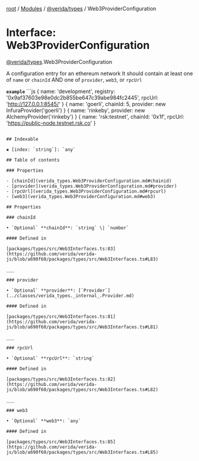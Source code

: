 [root](../README.md) / [Modules](../modules.md) / [@verida/types](../modules/verida_types.md) / Web3ProviderConfiguration

# Interface: Web3ProviderConfiguration

[@verida/types](../modules/verida_types.md).Web3ProviderConfiguration

A configuration entry for an ethereum network
It should contain at least one of `name` or `chainId` AND one of `provider`, `web3`, or `rpcUrl`

**`example`** ```js
{ name: 'development', registry: '0x9af37603e98e0dc2b855be647c39abe984fc2445', rpcUrl: 'http://127.0.0.1:8545/' }
{ name: 'goerli', chainId: 5, provider: new InfuraProvider('goerli') }
{ name: 'rinkeby', provider: new AlchemyProvider('rinkeby') }
{ name: 'rsk:testnet', chainId: '0x1f', rpcUrl: 'https://public-node.testnet.rsk.co' }
```

## Indexable

▪ [index: `string`]: `any`

## Table of contents

### Properties

- [chainId](verida_types.Web3ProviderConfiguration.md#chainid)
- [provider](verida_types.Web3ProviderConfiguration.md#provider)
- [rpcUrl](verida_types.Web3ProviderConfiguration.md#rpcurl)
- [web3](verida_types.Web3ProviderConfiguration.md#web3)

## Properties

### chainId

• `Optional` **chainId**: `string` \| `number`

#### Defined in

[packages/types/src/Web3Interfaces.ts:83](https://github.com/verida/verida-js/blob/a690f60/packages/types/src/Web3Interfaces.ts#L83)

___

### provider

• `Optional` **provider**: [`Provider`](../classes/verida_types._internal_.Provider.md)

#### Defined in

[packages/types/src/Web3Interfaces.ts:81](https://github.com/verida/verida-js/blob/a690f60/packages/types/src/Web3Interfaces.ts#L81)

___

### rpcUrl

• `Optional` **rpcUrl**: `string`

#### Defined in

[packages/types/src/Web3Interfaces.ts:82](https://github.com/verida/verida-js/blob/a690f60/packages/types/src/Web3Interfaces.ts#L82)

___

### web3

• `Optional` **web3**: `any`

#### Defined in

[packages/types/src/Web3Interfaces.ts:85](https://github.com/verida/verida-js/blob/a690f60/packages/types/src/Web3Interfaces.ts#L85)

